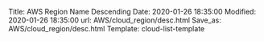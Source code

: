 Title: AWS Region Name Descending
Date: 2020-01-26 18:35:00
Modified: 2020-01-26 18:35:00
url: AWS/cloud_region/desc.html
Save_as: AWS/cloud_region/desc.html
Template: cloud-list-template
